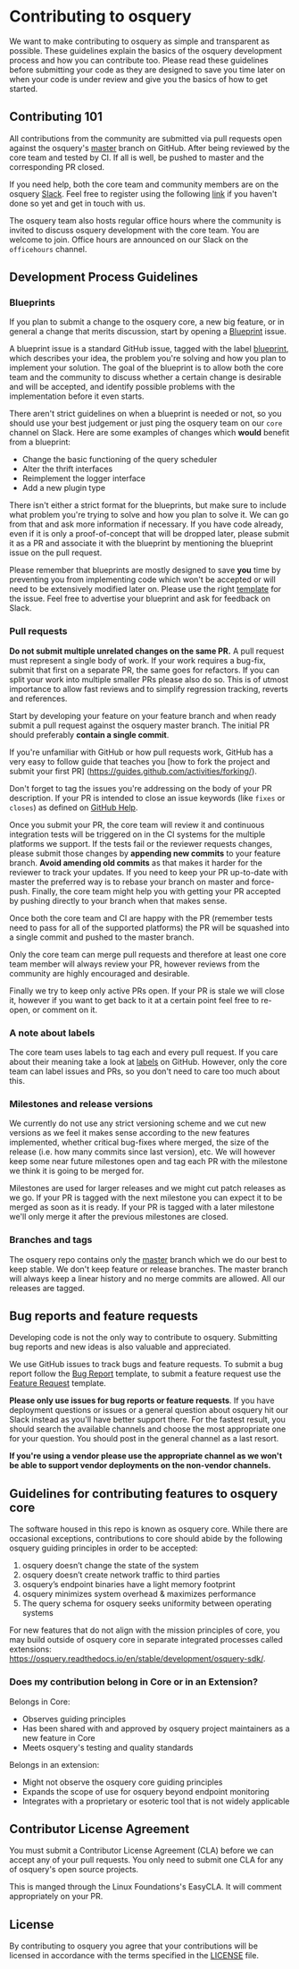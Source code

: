 # Contributing to osquery

We want to make contributing to osquery as simple and transparent as possible. These guidelines
explain the basics of the osquery development process and how you can contribute too. Please read
these guidelines before submitting your code as they are designed to save you time later on when
your code is under review and give you the basics of how to get started.

## Contributing 101

All contributions from the community are submitted via pull requests
open against the osquery's
[master](https://github.com/osquery/osquery/tree/master) branch on
GitHub. After being reviewed by the core team and tested by CI. If all
is well, be pushed to master and the corresponding PR closed.

If you need help, both the core team and community members are on the osquery
[Slack](https://osquery.slack.com). Feel free to register using the following
[link](https://slack.osquery.io/) if you haven't done so yet and get in touch with us.

The osquery team also hosts regular office hours where the community is invited to discuss osquery
development with the core team. You are welcome to join. Office hours are announced on our Slack on
the `officehours` channel.

## Development Process Guidelines

### Blueprints

If you plan to submit a change to the osquery core, a new big feature, or in
general a change that merits discussion, start by opening a
[Blueprint](https://github.com/osquery/osquery/issues/new?template=Blueprint.md) issue.

A blueprint issue is a standard GitHub issue, tagged with the label
[blueprint](https://github.com/osquery/osquery/labels/blueprint), which describes your idea, the
problem you're solving and how you plan to implement your solution. The goal of the blueprint is to
allow both the core team and the community to discuss whether a certain change is desirable and will
be accepted, and identify possible problems with the implementation before it even starts.

There aren't strict guidelines on when a blueprint is needed or not, so you should use your best
judgement or just ping the osquery team on our `core` channel on Slack. Here are
some examples of changes which **would** benefit from a blueprint:

* Change the basic functioning of the query scheduler
* Alter the thrift interfaces
* Reimplement the logger interface
* Add a new plugin type

There isn't either a strict format for the blueprints, but make sure to include what problem you're
trying to solve and how you plan to solve it. We can go from that and ask more information if
necessary. If you have code already, even if it is only a proof-of-concept that will be dropped
later, please submit it as a PR and associate it with the blueprint by mentioning the blueprint
issue on the pull request.

Please remember that blueprints are mostly designed to save **you** time by preventing you from
implementing code which won't be accepted or will need to be extensively modified later on. Please
use the right [template](https://github.com/osquery/osquery/issues/new?template=Blueprint.md) for
the issue. Feel free to advertise your blueprint and ask for feedback on Slack.

### Pull requests

**Do not submit multiple unrelated changes on the same PR.** A pull request must represent a single
body of work. If your work requires a bug-fix, submit that first on a separate PR, the same goes for
refactors. If you can split your work into multiple smaller PRs please also do so. This is of utmost
importance to allow fast reviews and to simplify regression tracking, reverts and references.

Start by developing your feature on your feature branch and when ready submit a pull request against
the osquery master branch. The initial PR should preferably **contain a single commit**.

If you're unfamiliar with GitHub or how pull requests work, GitHub has a very easy to follow guide
that teaches you [how to fork the project and submit your first PR]
(https://guides.github.com/activities/forking/).

Don't forget to tag the issues you're addressing on the body of your PR description. If your PR
is intended to close an issue keywords (like `fixes` or `closes`) as defined on [GitHub
Help](https://help.github.com/articles/closing-issues-using-keywords/).

Once you submit your PR, the core team will review it and continuous integration tests will be triggered on in the  CI systems for
the multiple platforms we support. If the tests fail or the reviewer requests changes, please submit
those changes by **appending new commits** to your feature branch. **Avoid amending old commits** as
that makes it harder for the reviewer to track your updates. If you need to keep your PR up-to-date
with master the preferred way is to rebase your branch on master and force-push. Finally, the core
team might help you with getting your PR accepted by pushing directly to your branch when that makes
sense.

Once both the core team and CI are happy with the PR (remember tests need to pass for all of
the supported platforms) the PR will be squashed into a single commit and pushed to the master branch.

Only the core team can merge pull requests and therefore at least one core team member will always
review your PR, however reviews from the community are highly encouraged and desirable.

Finally we try to keep only active PRs open. If your PR is stale we will close it, however if you
want to get back to it at a certain point feel free to re-open, or comment on it.

### A note about labels

The core team uses labels to tag each and every pull request. If you care about their meaning take a
look at [labels](https://github.com/osquery/osquery/labels) on GitHub. However, only the core team
can label issues and PRs, so you don't need to care too much about this.

### Milestones and release versions

We currently do not use any strict versioning scheme and we cut new versions as we feel it makes
sense according to the new features implemented, whether critical bug-fixes where merged, the size
of the release (i.e. how many commits since last version), etc.  We will however keep some near
future milestones open and tag each PR with the milestone we think it is going to be merged for.

Milestones are used for larger releases and we might cut patch releases as we go. If your PR is
tagged with the next milestone you can expect it to be merged as soon as it is ready. If your PR is
tagged with a later milestone we'll only merge it after the previous milestones are closed.

### Branches and tags

The osquery repo contains only the [master](https://github.com/osquery/osquery/tree/master) branch
which we do our best to keep stable. We don't keep feature or release branches. The master branch
will always keep a linear history and no merge commits are allowed. All our releases are tagged.


## Bug reports and feature requests

Developing code is not the only way to contribute to osquery. Submitting bug reports and new ideas
is also valuable and appreciated.

We use GitHub issues to track bugs and feature requests. To submit a bug report follow the [Bug
Report](https://github.com/osquery/osquery/issues/new?template=Bug_Report.md) template, to submit
a feature request use the [Feature
Request](https://github.com/osquery/osquery/issues/new?template=Feature_Request.md) template.

**Please only use issues for bug reports or feature requests**. If you have deployment questions or
issues or a general question about osquery hit our Slack instead as you'll have better support
there. For the fastest result, you should search the available channels and choose
the most appropriate one for your question. You should post in the general channel
as a last resort.

**If you're using a vendor please use the appropriate channel as we won't be able to support vendor
deployments on the non-vendor channels.**


## Guidelines for contributing features to osquery core

The software housed in this repo is known as osquery core. While there are occasional exceptions,
contributions to core should abide by the following osquery guiding principles in order to be
accepted:

1. osquery doesn’t change the state of the system
2. osquery doesn’t create network traffic to third parties
3. osquery’s endpoint binaries have a light memory footprint
4. osquery minimizes system overhead & maximizes performance
5. The query schema for osquery seeks uniformity between operating systems

For new features that do not align with the mission principles of core, you may build outside of
osquery core in separate integrated processes called extensions:
https://osquery.readthedocs.io/en/stable/development/osquery-sdk/.

### Does my contribution belong in Core or in an Extension?

Belongs in Core:

* Observes guiding principles
* Has been shared with and approved by osquery project maintainers as a new feature in Core
* Meets osquery's testing and quality standards

Belongs in an extension:

* Might not observe the osquery core guiding principles
* Expands the scope of use for osquery beyond endpoint monitoring
* Integrates with a proprietary or esoteric tool that is not widely applicable


## Contributor License Agreement

You must submit a Contributor License Agreement (CLA) before we can
accept any of your pull requests. You only need to submit one CLA for
any of osquery's open source projects.

This is manged through the Linux Foundations's EasyCLA. It will
comment appropriately on your PR.

## License

By contributing to osquery you agree that your contributions will be licensed
in accordance with the terms specified in the [LICENSE](LICENSE) file.
